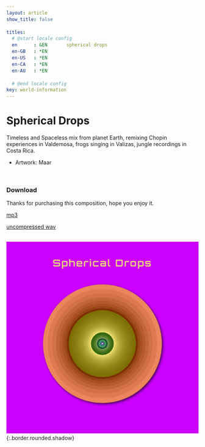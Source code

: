 ```yaml
---
layout: article
show_title: false

titles:
  # @start locale config
  en      : &EN       spherical drops
  en-GB   : *EN
  en-US   : *EN
  en-CA   : *EN
  en-AU   : *EN

  # @end locale config
key: world-information
---
```


# Spherical Drops

Timeless  and Spaceless mix from planet Earth, remixing Chopin experiences in Valdemosa, frogs singing in Valizas, jungle recordings in Costa Rica.  

- Artwork: Maar
 <br>

### Download

Thanks for purchasing this composition, hope you enjoy it. 

<a href="https://www.dropbox.com/s/1bshn54yctys8a5/04%20Spherical%20Drops.mp3?dl=0" rel="mp3" target="_blank">mp3</a> <br>

<a href="https://www.dropbox.com/s/7svj2q5qwip4ztn/04%20Spherical%20Drops.aif?dl=0" rel="wav" target="_blank">uncompressed wav</a> <br>
<br>
 
![Image](/img/4.sphe.Artboard.png){:.border.rounded.shadow}